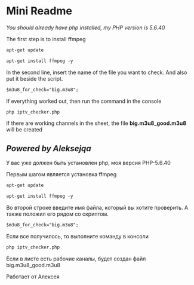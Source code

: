 # Mini Readme

_You should already have php installed, my PHP version is 5.6.40_

The first step is to install ffmpeg

```html
apt-get update

apt-get install ffmpeg -y
```

In the second line, insert the name of the file you want to check. And also put it beside the script.
```html
$m3u8_for_check="big.m3u8";
```

If everything worked out, then run the command in the console

```html
php iptv_checker.php
```

If there are working channels in the sheet, the file **big.m3u8_good.m3u8** will be created


***Powered by Aleksejqa***
---

У вас уже должен быть установлен php, моя версия PHP-5.6.40

Первым шагом является установка ffmpeg

```html
apt-get update

apt-get install ffmpeg -y
```

Во второй строке введите имя файла, который вы хотите проверить. А также положил его рядом со скриптом.

```html
$m3u8_for_check="big.m3u8";
```

Если все получилось, то выполните команду в консоли

```html
php iptv_checker.php
```

Если в листе есть рабочие каналы, будет создан файл big.m3u8_good.m3u8

Работает от Алексея

